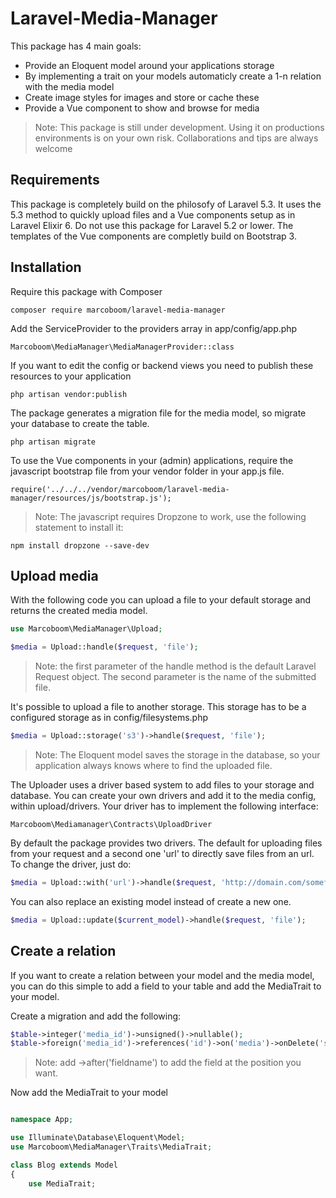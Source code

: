 # Laravel-Media-Manager
This package has 4 main goals:
* Provide an Eloquent model around your applications storage
* By implementing a trait on your models automaticly create a 1-n relation with the media model
* Create image styles for images and store or cache these
* Provide a Vue component to show and browse for media


> Note: This package is still under development. Using it on productions environments is on your own risk. Collaborations and tips are always welcome

## Requirements
This package is completely build on the philosofy of Laravel 5.3. It uses the 5.3 method to quickly upload files and a Vue components setup as in Laravel Elixir 6. Do not use this package for Laravel 5.2 or lower. The templates of the Vue components are completly build on Bootstrap 3.

## Installation

Require this package with Composer
    
    composer require marcoboom/laravel-media-manager
    
Add the ServiceProvider to the providers array in app/config/app.php

    Marcoboom\MediaManager\MediaManagerProvider::class

If you want to edit the config or backend views you need to publish these resources to your application

    php artisan vendor:publish
    
The package generates a migration file for the media model, so migrate your database to create the table.

    php artisan migrate

To use the Vue components in your (admin) applications, require the javascript bootstrap file from your vendor folder in your app.js file.

    require('../../../vendor/marcoboom/laravel-media-manager/resources/js/bootstrap.js');
    
> Note: The javascript requires Dropzone to work, use the following statement to install it:

    npm install dropzone --save-dev

## Upload media

With the following code you can upload a file to your default storage and returns the created media model.

```php
use Marcoboom\MediaManager\Upload;

$media = Upload::handle($request, 'file');

```

> Note: the first parameter of the handle method is the default Laravel Request object. The second parameter is the name of the submitted file.

It's possible to upload a file to another storage. This storage has to be a configured storage as in config/filesystems.php

```php
$media = Upload::storage('s3')->handle($request, 'file');
```

> Note: The Eloquent model saves the storage in the database, so your application always knows where to find the uploaded file.

The Uploader uses a driver based system to add files to your storage and database. You can create your own drivers and add it to the media config, within upload/drivers. Your driver has to implement the following interface:

    Marcoboom\Mediamanager\Contracts\UploadDriver
    
By default the package provides two drivers. The default for uploading files from your request and a second one 'url' to directly save files from an url. To change the driver, just do:

```php
$media = Upload::with('url')->handle($request, 'http://domain.com/somefile.jpg');
```

You can also replace an existing model instead of create a new one. 

```php
$media = Upload::update($current_model)->handle($request, 'file');
```

##  Create a relation

If you want to create a relation between your model and the media model, you can do this simple to add a field to your table and add the MediaTrait to your model.

Create a migration and add the following:

```php
$table->integer('media_id')->unsigned()->nullable();
$table->foreign('media_id')->references('id')->on('media')->onDelete('set null');	
```

> Note: add ->after('fieldname') to add the field at the position you want.

Now add the MediaTrait to your model

```php

namespace App;

use Illuminate\Database\Eloquent\Model;
use Marcoboom\MediaManager\Traits\MediaTrait;

class Blog extends Model
{
	use MediaTrait;
```




